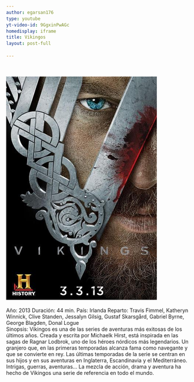 ```yaml
---
author: egarsan176
type: youtube
yt-video-id: 9GgxinPwAGc
homedisplay: iframe
title: Vikingos
layout: post-full

---
```

<br>   
<br>  
<img class="featimg" src="../img/vikingos.jpg" alt="Vikingos">
<br>   
<br>
Año: 2013  
Duración: 44 min.  
País: Irlanda
Reparto: Travis Fimmel, Katheryn Winnick, Clive Standen, Jessalyn Gilsig, Gustaf Skarsgård,   Gabriel Byrne, George Blagden, Donal Logue
<br>
Sinopsis:
Vikingos es una de las series de aventuras más exitosas de los últimos años. 
Creada y escrita por Michaelk Hirst, está inspirada en las sagas de Ragnar Lodbrok, uno de los héroes nórdicos más legendarios. Un granjero que, en las primeras temporadas alcanza fama como navegante y que se convierte en rey. 
Las últimas temporadas de la serie se centran en sus hijos y en sus aventuras en Inglaterra, Escandinavia y el Mediterráneo.
Intrigas, guerras, aventuras… La mezcla de acción, drama y aventura ha hecho de Vikingos una serie de referencia en todo el mundo.
